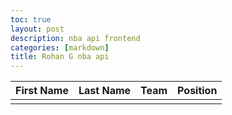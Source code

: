 ```yaml
---
toc: true
layout: post
description: nba api frontend
categories: [markdown]
title: Rohan G nba api 
---
```


<!-- HTML table fragment for page -->
<table>
  <thead>
  <tr>
    <th>First Name</th>
    <th>Last Name</th>
    <th>Team</th>
    <th>Position</th>
  </tr>
  </thead>
  <tbody>
    <td id="firstname"></td>
    <td id="lastname"></td>
    <td id="team"></td>
    <td id="position"></td>
  </tbody>
</table>

<!-- Script is layed out in a sequence (no function) and will execute when page is loaded -->

<script>
  // prepare HTML result container for new output
  const resultContainer = document.getElementById("result");

  // prepare fetch options
  const url = "http://localhost:8085/api/nba/daily";

  const options = {
    method: 'GET', // *GET, POST, PUT, DELETE, etc.
    mode: 'cors', // no-cors, *cors, same-origin
    cache: 'default', // *default, no-cache, reload, force-cache, only-if-cached
    credentials: 'omit', // include, *same-origin, omit
    headers: {
      'Content-Type': 'application/json'
      // 'Content-Type': 'application/x-www-form-urlencoded',
    },
  };

  // fetch the API
  fetch(url, options)
    // response is a RESTful "promise" on any successful fetch
    .then(response => {
      // check for response errors
      if (response.status !== 200) {
          const errorMsg = 'Database response error: ' + response.status;
          console.log(errorMsg);
          const tr = document.createElement("tr");
          const td = document.createElement("td");
          td.innerHTML = errorMsg;
          tr.appendChild(td);
          resultContainer.appendChild(tr);
          return;
      }
      // valid response will have json data
      response.json().then(data => {
          console.log(data);

          // World Data
          document.getElementById("firstname").innerHTML = data.first_name;
          document.getElementById("lastname").innerHTML = data.last_name;
          document.getElementById("team").innerHTML = data.team.division.full_name;
          document.getElementById("position").innerHTML = data.position;
      })
  })
  // catch fetch errors (ie ACCESS to server blocked)
  .catch(err => {
    console.error(err);
    const tr = document.createElement("tr");
    const td = document.createElement("td");
    td.innerHTML = err;
    tr.appendChild(td);
    resultContainer.appendChild(tr);
  });
</script>
